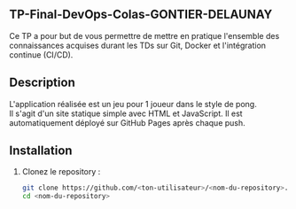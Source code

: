 ## TP-Final-DevOps-Colas-GONTIER-DELAUNAY  
Ce TP a pour but de vous permettre de mettre en pratique l'ensemble des connaissances acquises durant les TDs sur Git, Docker et l'intégration continue (CI/CD).  

## Description  
L'application réalisée est un jeu pour 1 joueur dans le style de pong.  
Il s'agit d'un site statique simple avec HTML et JavaScript. 
Il est automatiquement déployé sur GitHub Pages après chaque push.  

## Installation  
1. Clonez le repository :  
   ```bash  
   git clone https://github.com/<ton-utilisateur>/<nom-du-repository>.git  
   cd <nom-du-repository>  